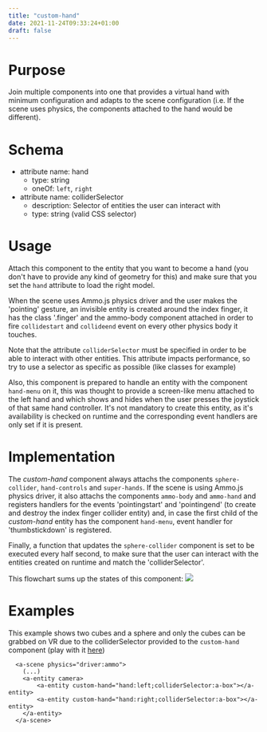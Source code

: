 ```yaml
---
title: "custom-hand"
date: 2021-11-24T09:33:24+01:00
draft: false
---
```


# Purpose
Join multiple components into one that provides a virtual hand with minimum configuration and adapts to the scene configuration (i.e. If the scene uses physics, the components attached to the hand would be different).

# Schema
  - attribute name: hand
    - type: string
    - oneOf: `left`, `right`
  - attribute name: colliderSelector
    - description: Selector of entities the user can interact with
    - type: string (valid CSS selector)

# Usage
Attach this component to the entity that you want to become a hand (you don't have to provide any kind of geometry for this) and make sure that you set the `hand` attribute to load the right model.

When the scene uses Ammo.js physics driver and the user makes the 'pointing' gesture, an invisible entity is created around the index finger, it has the class '.finger' and the ammo-body component attached in order to fire `collidestart` and `collideend` event on every other physics body it touches.

Note that the attribute `colliderSelector` must be specified in order to be able to interact with other entities. This attribute impacts performance, so try to use a selector as specific as possible (like classes for example)

Also, this component is prepared to handle an entity with the component `hand-menu` on it, this was thought to provide a screen-like menu attached to the left hand and which shows and hides when the user presses the joystick of that same hand controller. It's not mandatory to create this entity, as it's availability is checked on runtime and the corresponding event handlers are only set if it is present.

# Implementation

The _custom-hand_ component always attachs the components `sphere-collider`, `hand-controls` and `super-hands`. If the scene is using Ammo.js physics driver, it also attachs the components `ammo-body` and `ammo-hand` and registers handlers for the events 'pointingstart' and 'pointingend' (to create and destroy the index finger collider entity) and, in case the first child of the _custom-hand_ entity has the component `hand-menu`, event handler for 'thumbstickdown' is registered.

Finally, a function that updates the `sphere-collider` component is set to be executed every half second, to make sure that the user can interact with the entities created on runtime and match the 'colliderSelector'.

This flowchart sums up the states of this component:
![](/vr-programming/img/component_customhand_flowchart.png)

# Examples

This example shows two cubes and a sphere and only the cubes can be grabbed on VR due to the colliderSelector provided to the `custom-hand` component (play with it [here](/vr-programming/scenes/examples/instruction.html))

```
  <a-scene physics="driver:ammo">
    (...)
    <a-entity camera>
        <a-entity custom-hand="hand:left;colliderSelector:a-box"></a-entity>
        <a-entity custom-hand="hand:right;colliderSelector:a-box"></a-entity>
    </a-entity>
  </a-scene>
```
